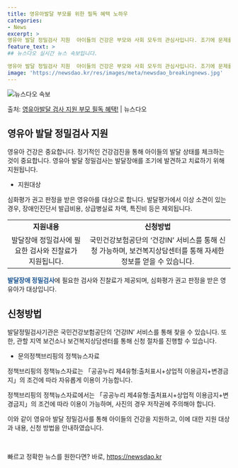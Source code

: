 ```yaml
---
title: 영유아발달 부모를 위한 필독 혜택 노하우
categories:
- News
excerpt: >
영유아 발달 정밀검사 지원  아이들의 건강은 부모와 사회 모두의 관심사입니다. 조기에 문제를 발견하고 치료하…
feature_text: >
## 뉴스다오 실시간 뉴스 속보입니다.

영유아 발달 정밀검사 지원  아이들의 건강은 부모와 사회 모두의 관심사입니다. 조기에 문제를 발견하고 치료하…
image: 'https://newsdao.kr/res/images/meta/newsdao_breakingnews.jpg'
---
```


![뉴스다오 속보](https://newsdao.kr/res/images/meta/newsdao_breakingnews.jpg)

<p>출처: <a href="https://newsdao.kr/4565" rel="dofollow">영유아발달 검사 지원 부모 필독 혜택!</a> | 뉴스다오</p>

<h2 data-ke-size="size26">영유아 발달 정밀검사 지원</h2>

영유아 건강은 중요합니다. 정기적인 건강검진을 통해 아이들의 발달 상태를 체크하는 것이 중요합니다. 영유아 발달 정밀검사는 발달장애를 조기에 발견하고 치료하기 위해 지원됩니다.

<ul>
  <li>지원대상</li>
</ul>
<p data-ke-size="size16">심화평가 권고 판정을 받은 영유아를 대상으로 합니다. 발달평가에서 이상 소견이 있는 경우, 장애인진단서 발급비용, 상급병실료 차액, 특진비 등은 제외됩니다.</p>

<table>
  <tr>
    <td style="text-align: center; height: 17px;"><b>지원내용</b></td>
    <td style="text-align: center; height: 17px;"><b>신청방법</b></td>
  </tr>
  <tr>
    <td style="text-align: center; height: 17px;">발달장애 정밀검사에 필요한 검사와 진찰료가 지원됩니다.</td>
    <td style="text-align: center; height: 17px;">국민건강보험공단의 ‘건강IN’ 서비스를 통해 신청 가능하며, 보건복지상담센터를 통해 자세한 정보를 얻을 수 있습니다.</td>
  </tr>
</table>

<b><span style="color: #1a5490;">발달장애 정밀검사</span></b>에 필요한 검사와 진찰료가 제공되며, 심화평가 권고 판정을 받은 영유아가 대상입니다.

<h2 data-ke-size="size26">신청방법</h2>

<p data-ke-size="size16">발달정밀검사기관은 국민건강보험공단의 ‘건강IN’ 서비스를 통해 찾을 수 있습니다. 또한, 관할 지역 보건소나 보건복지상담센터를 통해 신청 절차를 진행할 수 있습니다.</p>

<ul>
  <li>문의정책브리핑의 정책뉴스자료</li>
</ul>
<p data-ke-size="size16">정책브리핑의 정책뉴스자료는 「공공누리 제4유형:출처표시+상업적 이용금지+변경금지」의 조건에 따라 자유롭게 이용이 가능합니다.</p>

정책브리핑의 정책뉴스자료에서는 「공공누리 제4유형:출처표시+상업적 이용금지+변경금지」의 조건에 따라 이용이 가능하며, 사진의 경우 저작권에 주의해야 합니다.

이와 같이 영유아 발달 정밀검사를 통해 아이들의 건강을 지원하고, 이에 대한 지원 대상과 내용, 신청 방법을 안내하였습니다.<p data-ke-size="size16">&nbsp;</p> 

빠르고 정확한 뉴스를 원한다면? 바로, <a href="https://newsdao.kr" rel="dofollow">https://newsdao.kr</a>


    
